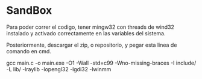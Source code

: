 # SandBox
Para poder correr el codigo, tener mingw32 con threads de wind32 instalado y activado correctamente en las variables del sistema. 

Posteriormente, descargar el zip, o repositorio, y pegar esta linea de comando en cmd.

gcc main.c -o main.exe -O1 -Wall  -std=c99 -Wno-missing-braces -I include/ -L lib/ -lraylib -lopengl32 -lgdi32 -lwinmm
